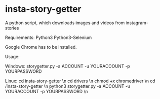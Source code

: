 # insta-story-getter
A python script, which downloads images and videos from instagram-stories


Requirements:
Python3
Python3-Selenium

Google Chrome has to be installed.

Usage:

Windows:
storygetter.py -a ACCOUNT -u YOURACCOUNT -p YOURPASSWORD

Linux:
cd insta-story-getter \n
cd drivers \n
chmod +x chromedriver \n
cd /insta-story-getter \n
python3 storygetter.py -a ACCOUNT -u YOURACCOUNT -p YOURPASSWORD \n

